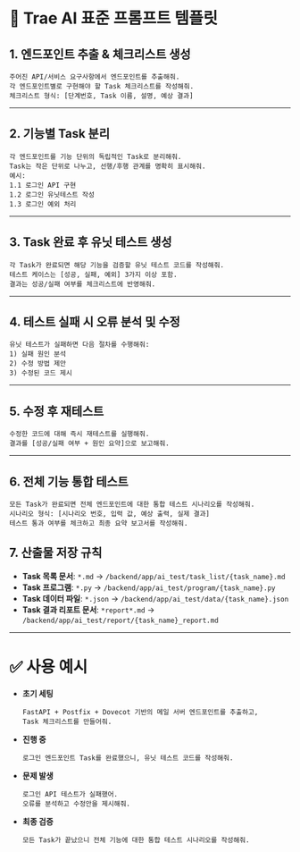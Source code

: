 # 📑 Trae AI 표준 프롬프트 템플릿

## 1. 엔드포인트 추출 & 체크리스트 생성
```
주어진 API/서비스 요구사항에서 엔드포인트를 추출해줘.
각 엔드포인트별로 구현해야 할 Task 체크리스트를 작성해줘.
체크리스트 형식: [단계번호, Task 이름, 설명, 예상 결과]
```

---

## 2. 기능별 Task 분리
```
각 엔드포인트를 기능 단위의 독립적인 Task로 분리해줘.
Task는 작은 단위로 나누고, 선행/후행 관계를 명확히 표시해줘.
예시: 
1.1 로그인 API 구현
1.2 로그인 유닛테스트 작성
1.3 로그인 예외 처리
```

---

## 3. Task 완료 후 유닛 테스트 생성
```
각 Task가 완료되면 해당 기능을 검증할 유닛 테스트 코드를 작성해줘.
테스트 케이스는 [성공, 실패, 예외] 3가지 이상 포함.
결과는 성공/실패 여부를 체크리스트에 반영해줘.
```

---

## 4. 테스트 실패 시 오류 분석 및 수정
```
유닛 테스트가 실패하면 다음 절차를 수행해줘:
1) 실패 원인 분석
2) 수정 방법 제안
3) 수정된 코드 제시
```

---

## 5. 수정 후 재테스트
```
수정한 코드에 대해 즉시 재테스트를 실행해줘.
결과를 [성공/실패 여부 + 원인 요약]으로 보고해줘.
```

---

## 6. 전체 기능 통합 테스트
```
모든 Task가 완료되면 전체 엔드포인트에 대한 통합 테스트 시나리오를 작성해줘.
시나리오 형식: [시나리오 번호, 입력 값, 예상 출력, 실제 결과]
테스트 통과 여부를 체크하고 최종 요약 보고서를 작성해줘.
```

## 7. 산출물 저장 규칙
- **Task 목록 문서**: `*.md` → `/backend/app/ai_test/task_list/{task_name}.md`
- **Task 프로그램**: `*.py` → `/backend/app/ai_test/program/{task_name}.py`
- **Task 데이터 파일**: `*.json` → `/backend/app/ai_test/data/{task_name}.json`
- **Task 결과 리포트 문서**: `*report*.md` → `/backend/app/ai_test/report/{task_name}_report.md`

---

# ✅ 사용 예시

- **초기 세팅**
  ```
  FastAPI + Postfix + Dovecot 기반의 메일 서버 엔드포인트를 추출하고,
  Task 체크리스트를 만들어줘.
  ```

- **진행 중**
  ```
  로그인 엔드포인트 Task를 완료했으니, 유닛 테스트 코드를 작성해줘.
  ```

- **문제 발생**
  ```
  로그인 API 테스트가 실패했어.
  오류를 분석하고 수정안을 제시해줘.
  ```

- **최종 검증**
  ```
  모든 Task가 끝났으니 전체 기능에 대한 통합 테스트 시나리오를 작성해줘.
  ```

